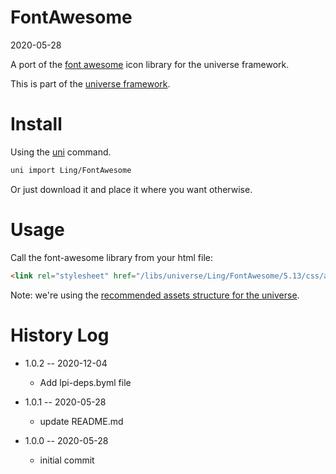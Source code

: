 FontAwesome
===========
2020-05-28



A port of the [font awesome](https://fontawesome.com/) icon library for the universe framework.


This is part of the [universe framework](https://github.com/karayabin/universe-snapshot).



Install
==========
Using the [uni](https://github.com/lingtalfi/universe-naive-importer) command.
```bash
uni import Ling/FontAwesome
```

Or just download it and place it where you want otherwise.




Usage
=========

Call the font-awesome library from your html file:

```html 
<link rel="stylesheet" href="/libs/universe/Ling/FontAwesome/5.13/css/all.min.css">

```

Note: we're using the [recommended assets structure for the universe](https://github.com/lingtalfi/NotationFan/blob/master/universe-assets.md).




History Log
=============

- 1.0.2 -- 2020-12-04

    - Add lpi-deps.byml file

- 1.0.1 -- 2020-05-28

    - update README.md
    
- 1.0.0 -- 2020-05-28

    - initial commit